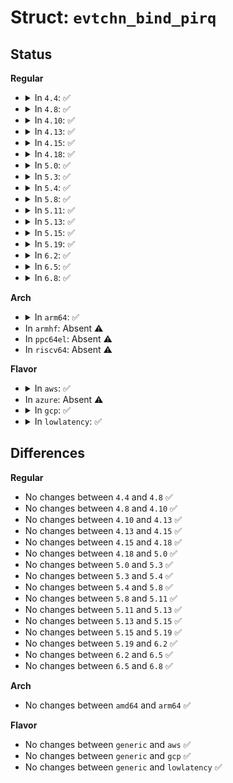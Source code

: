 # Struct: <code>evtchn_bind_pirq</code>

## Status
<b>Regular</b>
<ul>
<li>
<details>
<summary>In <code>4.4</code>: ✅</summary>

```c
struct evtchn_bind_pirq {
    uint32_t pirq;
    uint32_t flags;
    evtchn_port_t port;
};
```
</details>
</li>
<li>
<details>
<summary>In <code>4.8</code>: ✅</summary>

```c
struct evtchn_bind_pirq {
    uint32_t pirq;
    uint32_t flags;
    evtchn_port_t port;
};
```
</details>
</li>
<li>
<details>
<summary>In <code>4.10</code>: ✅</summary>

```c
struct evtchn_bind_pirq {
    uint32_t pirq;
    uint32_t flags;
    evtchn_port_t port;
};
```
</details>
</li>
<li>
<details>
<summary>In <code>4.13</code>: ✅</summary>

```c
struct evtchn_bind_pirq {
    uint32_t pirq;
    uint32_t flags;
    evtchn_port_t port;
};
```
</details>
</li>
<li>
<details>
<summary>In <code>4.15</code>: ✅</summary>

```c
struct evtchn_bind_pirq {
    uint32_t pirq;
    uint32_t flags;
    evtchn_port_t port;
};
```
</details>
</li>
<li>
<details>
<summary>In <code>4.18</code>: ✅</summary>

```c
struct evtchn_bind_pirq {
    uint32_t pirq;
    uint32_t flags;
    evtchn_port_t port;
};
```
</details>
</li>
<li>
<details>
<summary>In <code>5.0</code>: ✅</summary>

```c
struct evtchn_bind_pirq {
    uint32_t pirq;
    uint32_t flags;
    evtchn_port_t port;
};
```
</details>
</li>
<li>
<details>
<summary>In <code>5.3</code>: ✅</summary>

```c
struct evtchn_bind_pirq {
    uint32_t pirq;
    uint32_t flags;
    evtchn_port_t port;
};
```
</details>
</li>
<li>
<details>
<summary>In <code>5.4</code>: ✅</summary>

```c
struct evtchn_bind_pirq {
    uint32_t pirq;
    uint32_t flags;
    evtchn_port_t port;
};
```
</details>
</li>
<li>
<details>
<summary>In <code>5.8</code>: ✅</summary>

```c
struct evtchn_bind_pirq {
    uint32_t pirq;
    uint32_t flags;
    evtchn_port_t port;
};
```
</details>
</li>
<li>
<details>
<summary>In <code>5.11</code>: ✅</summary>

```c
struct evtchn_bind_pirq {
    uint32_t pirq;
    uint32_t flags;
    evtchn_port_t port;
};
```
</details>
</li>
<li>
<details>
<summary>In <code>5.13</code>: ✅</summary>

```c
struct evtchn_bind_pirq {
    uint32_t pirq;
    uint32_t flags;
    evtchn_port_t port;
};
```
</details>
</li>
<li>
<details>
<summary>In <code>5.15</code>: ✅</summary>

```c
struct evtchn_bind_pirq {
    uint32_t pirq;
    uint32_t flags;
    evtchn_port_t port;
};
```
</details>
</li>
<li>
<details>
<summary>In <code>5.19</code>: ✅</summary>

```c
struct evtchn_bind_pirq {
    uint32_t pirq;
    uint32_t flags;
    evtchn_port_t port;
};
```
</details>
</li>
<li>
<details>
<summary>In <code>6.2</code>: ✅</summary>

```c
struct evtchn_bind_pirq {
    uint32_t pirq;
    uint32_t flags;
    evtchn_port_t port;
};
```
</details>
</li>
<li>
<details>
<summary>In <code>6.5</code>: ✅</summary>

```c
struct evtchn_bind_pirq {
    uint32_t pirq;
    uint32_t flags;
    evtchn_port_t port;
};
```
</details>
</li>
<li>
<details>
<summary>In <code>6.8</code>: ✅</summary>

```c
struct evtchn_bind_pirq {
    uint32_t pirq;
    uint32_t flags;
    evtchn_port_t port;
};
```
</details>
</li>
</ul>
<b>Arch</b>
<ul>
<li>
<details>
<summary>In <code>arm64</code>: ✅</summary>

```c
struct evtchn_bind_pirq {
    uint32_t pirq;
    uint32_t flags;
    evtchn_port_t port;
};
```
</details>
</li>
<li>
In <code>armhf</code>: Absent ⚠️
</li>
<li>
In <code>ppc64el</code>: Absent ⚠️
</li>
<li>
In <code>riscv64</code>: Absent ⚠️
</li>
</ul>
<b>Flavor</b>
<ul>
<li>
<details>
<summary>In <code>aws</code>: ✅</summary>

```c
struct evtchn_bind_pirq {
    uint32_t pirq;
    uint32_t flags;
    evtchn_port_t port;
};
```
</details>
</li>
<li>
In <code>azure</code>: Absent ⚠️
</li>
<li>
<details>
<summary>In <code>gcp</code>: ✅</summary>

```c
struct evtchn_bind_pirq {
    uint32_t pirq;
    uint32_t flags;
    evtchn_port_t port;
};
```
</details>
</li>
<li>
<details>
<summary>In <code>lowlatency</code>: ✅</summary>

```c
struct evtchn_bind_pirq {
    uint32_t pirq;
    uint32_t flags;
    evtchn_port_t port;
};
```
</details>
</li>
</ul>

## Differences
<b>Regular</b>
<ul>
<li>
No changes between <code>4.4</code> and <code>4.8</code> ✅
</li>
<li>
No changes between <code>4.8</code> and <code>4.10</code> ✅
</li>
<li>
No changes between <code>4.10</code> and <code>4.13</code> ✅
</li>
<li>
No changes between <code>4.13</code> and <code>4.15</code> ✅
</li>
<li>
No changes between <code>4.15</code> and <code>4.18</code> ✅
</li>
<li>
No changes between <code>4.18</code> and <code>5.0</code> ✅
</li>
<li>
No changes between <code>5.0</code> and <code>5.3</code> ✅
</li>
<li>
No changes between <code>5.3</code> and <code>5.4</code> ✅
</li>
<li>
No changes between <code>5.4</code> and <code>5.8</code> ✅
</li>
<li>
No changes between <code>5.8</code> and <code>5.11</code> ✅
</li>
<li>
No changes between <code>5.11</code> and <code>5.13</code> ✅
</li>
<li>
No changes between <code>5.13</code> and <code>5.15</code> ✅
</li>
<li>
No changes between <code>5.15</code> and <code>5.19</code> ✅
</li>
<li>
No changes between <code>5.19</code> and <code>6.2</code> ✅
</li>
<li>
No changes between <code>6.2</code> and <code>6.5</code> ✅
</li>
<li>
No changes between <code>6.5</code> and <code>6.8</code> ✅
</li>
</ul>
<b>Arch</b>
<ul>
<li>
No changes between <code>amd64</code> and <code>arm64</code> ✅
</li>
</ul>
<b>Flavor</b>
<ul>
<li>
No changes between <code>generic</code> and <code>aws</code> ✅
</li>
<li>
No changes between <code>generic</code> and <code>gcp</code> ✅
</li>
<li>
No changes between <code>generic</code> and <code>lowlatency</code> ✅
</li>
</ul>
